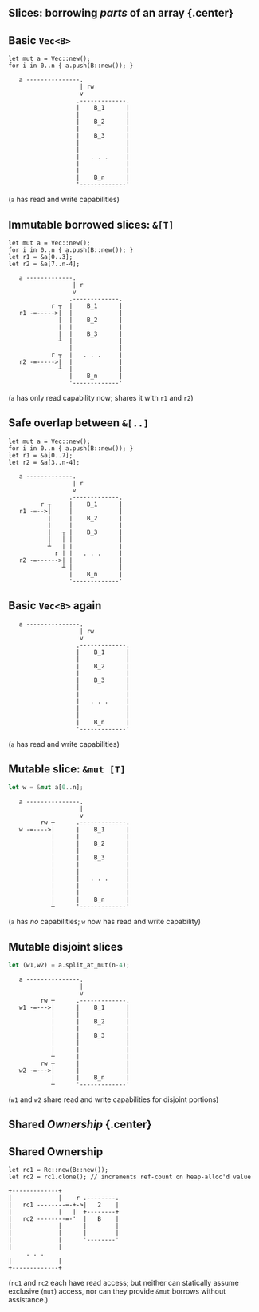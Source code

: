 ## Slices: borrowing *parts* of an array {.center}

## Basic `Vec<B>`

``` {.rust}
let mut a = Vec::new();
for i in 0..n { a.push(B::new()); }
```

```art
   a ---------------.
                    | rw
                    v
                   .-------------.
                   |    B_1      |
                   |             |
                   |    B_2      |
                   |             |
                   |    B_3      |
                   |             |
                   |             |
                   |   . . .     |
                   |             |
                   |             |
                   |    B_n      |
                   '-------------'
```

(`a` has read and write capabilities)

## Immutable borrowed slices: `&[T]`

``` {.rust}
let mut a = Vec::new();
for i in 0..n { a.push(B::new()); }
let r1 = &a[0..3];
let r2 = &a[7..n-4];
```

```art
   a -------------.
                  | r
                  v
                 .-------------.
            r ┬  |    B_1      |
   r1 -=----->|  |             |
              |  |    B_2      |
              |  |             |
              |  |    B_3      |
              ┴  |             |
                 |             |
            r ┬  |   . . .     |
   r2 -=----->|  |             |
              ┴  |             |
                 |    B_n      |
                 '-------------'
```

(`a` has only read capability now; shares it with `r1` and `r2`)

## Safe overlap between `&[..]`

``` {.rust}
let mut a = Vec::new();
for i in 0..n { a.push(B::new()); }
let r1 = &a[0..7];
let r2 = &a[3..n-4];
```

```art
   a -------------.
                  | r
                  v
                 .-------------.
         r ┬     |    B_1      |
   r1 -=-->|     |             |
           |     |    B_2      |
           |     |             |
           |   ┬ |    B_3      |
           |   | |             |
           ┴   | |             |
             r | |   . . .     |
   r2 -=------>| |             |
               ┴ |             |
                 |    B_n      |
                 '-------------'
```

## Basic `Vec<B>` again

```art
   a ---------------.
                    | rw
                    v
                   .-------------.
                   |    B_1      |
                   |             |
                   |    B_2      |
                   |             |
                   |    B_3      |
                   |             |
                   |             |
                   |   . . .     |
                   |             |
                   |             |
                   |    B_n      |
                   '-------------'
```

(`a` has read and write capabilities)

## Mutable slice: `&mut [T]`

```rust
let w = &mut a[0..n];
```

```art
   a ---------------.
                    |
                    v
         rw ┬      .-------------.
   w -=---->|      |    B_1      |
            |      |             |
            |      |    B_2      |
            |      |             |
            |      |    B_3      |
            |      |             |
            |      |             |
            |      |   . . .     |
            |      |             |
            |      |             |
            |      |    B_n      |
            ┴      '-------------'
```

(`a` has *no* capabilities; `w` now has read and write capability)

## Mutable disjoint slices

```rust
let (w1,w2) = a.split_at_mut(n-4);
```

```art
   a ---------------.
                    |
                    v
         rw ┬      .-------------.
   w1 -=--->|      |    B_1      |
            |      |             |
            |      |    B_2      |
            |      |             |
            |      |    B_3      |
            |      |             |
            |      |             |
            ┴      |             |
         rw ┬      |             |
   w2 -=--->|      |             |
            |      |    B_n      |
            ┴      '-------------'
```

(`w1` and `w2` share read and write capabilities for disjoint portions)

## Shared *Ownership* {.center}

## Shared Ownership

``` {.rust}
let rc1 = Rc::new(B::new());
let rc2 = rc1.clone(); // increments ref-count on heap-alloc'd value
```

```art
+-------------+
|             |    r .--------.
|   rc1 --------=-+->|   2    |
|             |   |  +--------+
|   rc2 --------=-'  |   B    |
|             |      |        |
|             |      |        |
|             |      '--------'
|             |
     . . .
|             |
+-------------+
```

(`rc1` and `rc2` each have read access; but neither can
statically assume exclusive (`mut`) access, nor can they
provide `&mut` borrows without assistance.)
